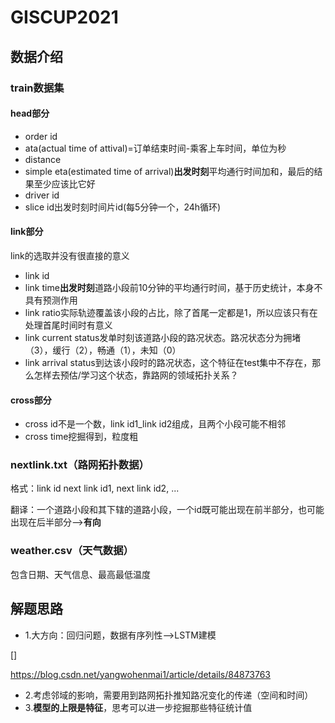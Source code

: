 # GISCUP2021

## 数据介绍

### train数据集

#### head部分

* order id
* ata(actual time of attival)=订单结束时间-乘客上车时间，单位为秒
* distance
* simple eta(estimated time of arrival)**出发时刻**平均通行时间加和，最后的结果至少应该比它好
* driver id
* slice id出发时刻时间片id(每5分钟一个，24h循环)

#### link部分

link的选取并没有很直接的意义

* link id
* link time**出发时刻**道路小段前10分钟的平均通行时间，基于历史统计，本身不具有预测作用
* link ratio实际轨迹覆盖该小段的占比，除了首尾一定都是1，所以应该只有在处理首尾时间时有意义
* link current status发单时刻该道路小段的路况状态。路况状态分为拥堵（3），缓行（2），畅通（1），未知（0）
* link arrival status到达该小段时的路况状态，这个特征在test集中不存在，那么怎样去预估/学习这个状态，靠路网的领域拓扑关系？

#### cross部分

* cross id不是一个数，link id1_link id2组成，且两个小段可能不相邻
* cross time挖掘得到，粒度粗

### nextlink.txt（路网拓扑数据）

格式：link id next link id1, next link id2, ...

翻译：一个道路小段和其下辖的道路小段，一个id既可能出现在前半部分，也可能出现在后半部分-->**有向**

### weather.csv（天气数据）

包含日期、天气信息、最高最低温度



## 解题思路

* 1.大方向：回归问题，数据有序列性-->LSTM建模

[]

https://blog.csdn.net/yangwohenmai1/article/details/84873763

* 2.考虑邻域的影响，需要用到路网拓扑推知路况变化的传递（空间和时间）
* 3.**模型的上限是特征**，思考可以进一步挖掘那些特征统计值
